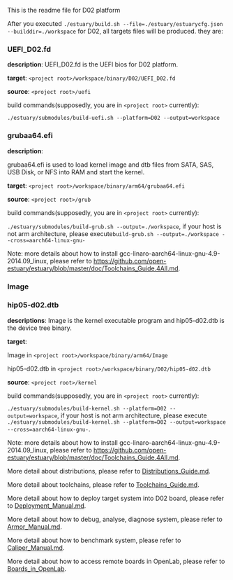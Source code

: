 This is the readme file for D02 platform

After you executed `./estuary/build.sh --file=./estuary/estuarycfg.json --builddir=./workspace` for D02, all targets files will be produced. they are:

### UEFI_D02.fd 

**description**: UEFI_D02.fd is the UEFI bios for D02 platform.

**target**: `<project root>/workspace/binary/D02/UEFI_D02.fd`

**source**: `<project root>/uefi`

build commands(supposedly, you are in `<project root>` currently):
```shell
./estuary/submodules/build-uefi.sh --platform=D02 --output=workspace
```

### grubaa64.efi 

**description**: 

grubaa64.efi is used to load kernel image and dtb files from SATA, SAS, USB Disk, or NFS into RAM and start the kernel.

**target**: `<project root>/workspace/binary/arm64/grubaa64.efi`

**source**: `<project root>/grub`

build commands(supposedly, you are in `<project root>` currently):

`./estuary/submodules/build-grub.sh --output=./workspace`, if your host is not arm architecture, please execute`build-grub.sh --output=./workspace --cross=aarch64-linux-gnu-`

Note: more details about how to install gcc-linaro-aarch64-linux-gnu-4.9-2014.09_linux, please refer to https://github.com/open-estuary/estuary/blob/master/doc/Toolchains_Guide.4All.md.

### Image ###
### hip05-d02.dtb ###

**descriptions**: Image is the kernel executable program and hip05-d02.dtb is the device tree binary.

**target**: 

Image in `<project root>/workspace/binary/arm64/Image`

hip05-d02.dtb in `<project root>/workspace/binary/D02/hip05-d02.dtb`

**source**: `<project root>/kernel`

build commands(supposedly, you are in `<project root>` currently):

`./estuary/submodules/build-kernel.sh --platform=D02 --output=workspace`, if your host is not arm architecture, please execute `./estuary/submodules/build-kernel.sh --platform=D02 --output=workspace --cross=aarch64-linux-gnu-`.

Note: more details about how to install gcc-linaro-aarch64-linux-gnu-4.9-2014.09_linux, please refer to https://github.com/open-estuary/estuary/blob/master/doc/Toolchains_Guide.4All.md.  

More detail about distributions, please refer to [Distributions_Guide.md](https://github.com/open-estuary/estuary/blob/master/doc/Distributions_Guide.4All.md).

More detail about toolchains, please refer to [Toolchains_Guide.md](https://github.com/open-estuary/estuary/blob/master/doc/Toolchains_Guide.4All.md).

More detail about how to deploy target system into D02 board, please refer to [Deployment_Manual.md](https://github.com/open-estuary/estuary/blob/master/doc/Deploy_Manual.4D02.md).

More detail about how to debug, analyse, diagnose system, please refer to [Armor_Manual.md](https://github.com/open-estuary/estuary/blob/master/doc/Armor_Manual.4All.md).

More detail about how to benchmark system, please refer to [Caliper_Manual.md](https://github.com/open-estuary/estuary/blob/master/doc/Caliper_Manual.4All.md).

More detail about how to access remote boards in OpenLab, please refer to [Boards_in_OpenLab](http://open-estuary.org/accessing-boards-in-open-lab/).
